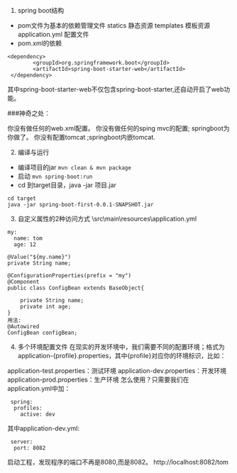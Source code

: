 1. spring boot结构
* pom文件为基本的依赖管理文件
statics 静态资源
templates 模板资源
application.yml 配置文件
* pom.xml的依赖
````
<dependency>
        <groupId>org.springframework.boot</groupId>
        <artifactId>spring-boot-starter-web</artifactId>
 </dependency>
````
其中spring-boot-starter-web不仅包含spring-boot-starter,还自动开启了web功能。

###神奇之处：

你没有做任何的web.xml配置。
你没有做任何的sping mvc的配置; springboot为你做了。
你没有配置tomcat ;springboot内嵌tomcat.

2. 编译与运行
* 编译项目的jar
`mvn clean & mvn package`
* 启动
`mvn spring-boot:run`
* cd 到target目录，java -jar 项目.jar
````
cd target
java -jar spring-boot-first-0.0.1-SNAPSHOT.jar
````

3. 自定义属性的2种访问方式
\src\main\resources\application.yml
````
my:
  name: tom
  age: 12
````
````
@Value("${my.name}")
private String name;
````
````
@ConfigurationProperties(prefix = "my")
@Component
public class ConfigBean extends BaseObject{

    private String name;
    private int age;
}
用法:
@Autowired
ConfigBean configBean;
````

4. 多个环境配置文件
在现实的开发环境中，我们需要不同的配置环境；格式为application-{profile}.properties，其中{profile}对应你的环境标识，比如：

application-test.properties：测试环境
application-dev.properties：开发环境
application-prod.properties：生产环境
怎么使用？只需要我们在application.yml中加：
````
 spring:
  profiles:
    active: dev
````
其中application-dev.yml:
````
 server:
  port: 8082
```` 
启动工程，发现程序的端口不再是8080,而是8082。
http://localhost:8082/tom